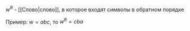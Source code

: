 $w^R$ - [[Слово|слово]], в которое входят символы в обратном порядке 

Пример:
$w = abc$,  то $w^R=cba$